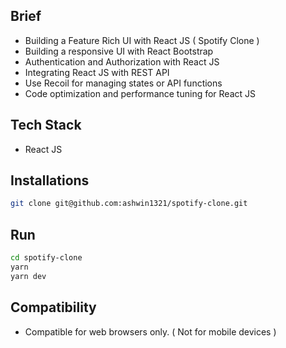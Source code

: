 ## Brief

- Building a Feature Rich UI with React JS ( Spotify Clone )
- Building a responsive UI with React Bootstrap
- Authentication and Authorization with React JS
- Integrating React JS with REST API
- Use Recoil for managing states or API functions
- Code optimization and performance tuning for React JS

## Tech Stack

- React JS

## Installations

```bash
git clone git@github.com:ashwin1321/spotify-clone.git
```

## Run

```bash
cd spotify-clone
yarn
yarn dev
```

## Compatibility

- Compatible for web browsers only. ( Not for mobile devices )
